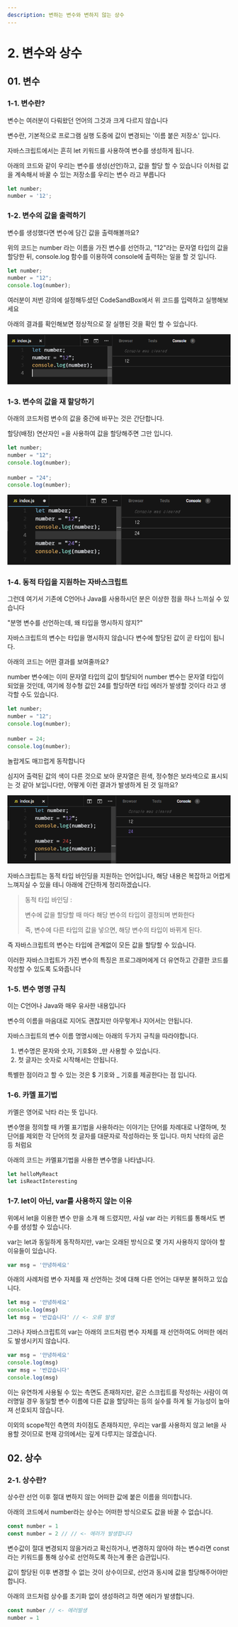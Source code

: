 ```yaml
---
description: 변하는 변수와 변하지 않는 상수
---
```


# 2. 변수와 상수

## 01. 변수

### 1-1. 변수란?

변수는 여러분이 다뤄왔던 언어의 그것과 크게 다르지 않습니다

변수란, 기본적으로 프로그램 실행 도중에 값이 변경되는 '이름 붙은 저장소' 입니다.

자바스크립트에서는 흔히 let 키워드를 사용하여 변수를 생성하게 됩니다.



아래의 코드와 같이 우리는 변수를 생성(선언)하고, 값을 할당 할 수 있습니다 이처럼 값을 계속해서 바꿀 수 있는 저장소를 우리는 변수 라고 부릅니다

```javascript
let number;
number = '12';
```



### 1-2. 변수의 값을 출력하기

변수를 생성했다면 변수에 담긴 값을 출력해볼까요?

위의 코드는 number 라는 이름을 가진 변수를 선언하고, "12"라는 문자열 타입의 값을 할당한 뒤, console.log 함수를 이용하여 console에 출력하는 일을 할 것 입니다.

```javascript
let number;
number = "12";
console.log(number);
```



여러분이 저번 강의에 설정해두셨던 CodeSandBox에서 위 코드를 입력하고 실행해보세요

아래의 결과를 확인해보면 정상적으로 잘 실행된 것을 확인 할 수 있습니다.

![](<../.gitbook/assets/image (8).png>)



### 1-3. 변수의 값을 재 할당하기

아래의 코드처럼 변수의 값을 중간에 바꾸는 것은 간단합니다.

할당(배정) 연산자인 =을 사용하여 값을 할당해주면 그만 입니다.

```javascript
let number;
number = "12";
console.log(number);

number = "24";
console.log(number);
```

![](<../.gitbook/assets/image (13).png>)



### 1-4. 동적 타입을 지원하는 자바스크립트

그런데 여기서 기존에 C언어나 Java를 사용하시던 분은 이상한 점을 하나 느끼실 수 있습니다

"분명 변수를 선언하는데, 왜 타입을 명시하지 않지?"

자바스크립트의 변수는 타입을 명시하지 않습니다 변수에 할당된 값이 곧 타입이 됩니다.

아래의 코드는 어떤 결과를 보여줄까요?



number 변수에는 이미 문자열 타입의 값이 할당되어 number 변수는 문자열 타입이 되었을 것인데, 여기에 정수형 값인 24를 할당하면 타입 에러가 발생할 것이다 라고 생각할 수도 있습니다.

```javascript
let number;
number = "12";
console.log(number);

number = 24;
console.log(number);
```

놀랍게도 매끄럽게 동작합니다

심지어 출력된 값의 색이 다른 것으로 보아 문자열은 흰색, 정수형은 보라색으로 표시되는 것 같아 보입니다만, 어떻게 이런 결과가 발생하게 된 것 일까요?

![](<../.gitbook/assets/image (11).png>)

자바스크립트는 동적 타입 바인딩을 지원하는 언어입니다, 해당 내용은 복잡하고 어렵게 느껴지실 수 있을 테니 아래에 간단하게 정리하겠습니다.

> 동적 타입 바인딩 :&#x20;
>
> 변수에 값을 할당할 때 마다 해당 변수의 타입이 결정되며 변화한다&#x20;
>
> 즉, 변수에 다른 타입의 값을 넣으면, 해당 변수의 타입이 바뀌게 된다.

즉 자바스크립트의 변수는 타입에 관계없이 모든 값을 할당할 수 있습니다.

이러한 자바스크립트가 가진 변수의 특징은 프로그래머에게 더 유연하고 간결한 코드를 작성할 수 있도록 도와줍니다&#x20;



### 1-5. 변수 명명 규칙

이는 C언어나 Java와 매우 유사한 내용입니다&#x20;

변수의 이름을 마음대로 지어도 괜찮지만 아무렇게나 지어서는 안됩니다.

자바스크립트의 변수 이름 명명시에는 아래의 두가지 규칙을 따라야합니다.

1. 변수명은 문자와 숫자, 기호$와 \_만 사용할 수 있습니다.
2. 첫 글자는 숫자로 시작해서는 안됩니다.

특별한 점이라고 할 수 있는 것은 $ 기호와 \_ 기호를 제공한다는 점 입니다.



### 1-6. 카멜 표기법

카멜은 영어로 낙타 라는 뜻 입니다.

변수명을 정의할 때 카멜 표기법을 사용하라는 이야기는 단어를 차례대로 나열하며, 첫 단어를 제외한 각 단어의 첫 글자를 대문자로 작성하라는 뜻 입니다. 마치 낙타의 굽은 등 처럼요

아래의 코드는 카멜표기법을 사용한 변수명을 나타냅니다.

```javascript
let helloMyReact
let isReactInteresting
```



### 1-7. let이 아닌, var를 사용하지 않는 이유

위에서 let을 이용한 변수 만을 소개 해 드렸지만, 사실 var 라는 키워드를 통해서도 변수를 생성할 수 있습니다.

var는 let과 동일하게 동작하지만, var는 오래된 방식으로 몇 가지 사용하지 않아야 할 이유들이 있습니다.

```javascript
var msg = '안녕하세요'
```



아래의 사례처럼 변수 자체를 재 선언하는 것에 대해 다른 언어는 대부분 불허하고 있습니다.

```javascript
let msg = '안녕하세요'
console.log(msg)
let msg = '반갑습니다' // <- 오류 발생
```

그러나 자바스크립트의 var는 아래의 코드처럼 변수 자체를 재 선언하여도 어떠한 에러도 발생시키지 않습니다.

```javascript
var msg = '안녕하세요'
console.log(msg)
var msg = '반갑습니다'
console.log(msg)
```

이는 유연하게 사용될 수 있는 측면도 존재하지만, 같은 스크립트를 작성하는 사람이 여러명일 경우 동일할 변수 이름에 다른 값을 할당하는 등의 실수를 하게 될 가능성이 높아져 선호되지 않습니다.

이외의 scope적인 측면의 차이점도 존재하지만, 우리는 var를 사용하지 않고 let을 사용할 것이므로 현재 강의에서는 깊게 다루지는 않겠습니다.



## 02. 상수

### 2-1. 상수란?

상수란 선언 이후 절대 변하지 않는 어떠한 값에 붙은 이름을 의미합니다.

아래의 코드에서 number라는 상수는 어떠한 방식으로도 값을 바꿀 수 없습니다.

```javascript
const number = 1
const number = 2 // // <- 에러가 발생합니다 
```

변수값이 절대 변경되지 않을거라고 확신하거나, 변경하지 않아야 하는 변수라면 const라는 키워드를 통해 상수로 선언하도록 하는게 좋은 습관입니다.



값이 할당된 이후 변경할 수 없는 것이 상수이므로, 선언과 동시에 값을 할당해주어야만 합니다.

아래의 코드처럼 상수를 초기화 없이 생성하려고 하면 에러가 발생합니다.

```javascript
const number // <- 에러발생
number = 1
```



